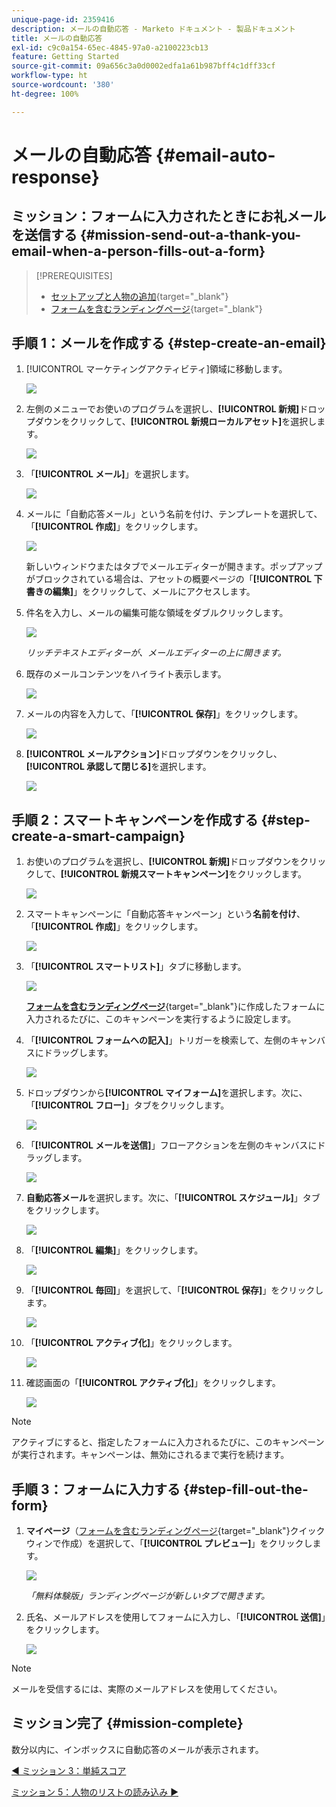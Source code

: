 ```yaml
---
unique-page-id: 2359416
description: メールの自動応答 - Marketo ドキュメント - 製品ドキュメント
title: メールの自動応答
exl-id: c9c0a154-65ec-4845-97a0-a2100223cb13
feature: Getting Started
source-git-commit: 09a656c3a0d0002edfa1a61b987bff4c1dff33cf
workflow-type: ht
source-wordcount: '380'
ht-degree: 100%

---
```


# メールの自動応答 {#email-auto-response}

## ミッション：フォームに入力されたときにお礼メールを送信する {#mission-send-out-a-thank-you-email-when-a-person-fills-out-a-form}

>[!PREREQUISITES]
>
>* [セットアップと人物の追加](/help/marketo/getting-started/quick-wins/get-set-up-and-add-a-person.md){target="_blank"}
>* [フォームを含むランディングページ](/help/marketo/getting-started/quick-wins/landing-page-with-a-form.md){target="_blank"}

## 手順 1：メールを作成する {#step-create-an-email}

1. [!UICONTROL マーケティングアクティビティ]領域に移動します。

   ![](assets/email-auto-response-1.png)

1. 左側のメニューでお使いのプログラムを選択し、**[!UICONTROL 新規]**&#x200B;ドロップダウンをクリックして、**[!UICONTROL 新規ローカルアセット]**&#x200B;を選択します。

   ![](assets/email-auto-response-2.png)

1. 「**[!UICONTROL メール]**」を選択します。

   ![](assets/email-auto-response-3.png)

1. メールに「自動応答メール」という名前を付け、テンプレートを選択して、「**[!UICONTROL 作成]**」をクリックします。

   ![](assets/email-auto-response-4.png)

   新しいウィンドウまたはタブでメールエディターが開きます。ポップアップがブロックされている場合は、アセットの概要ページの「**[!UICONTROL 下書きの編集]**」をクリックして、メールにアクセスします。

1. 件名を入力し、メールの編集可能な領域をダブルクリックします。

   ![](assets/email-auto-response-5.png)

   _リッチテキストエディターが、メールエディターの上に開きます。_

1. 既存のメールコンテンツをハイライト表示します。

   ![](assets/email-auto-response-6.png)

1. メールの内容を入力して、「**[!UICONTROL 保存]**」をクリックします。

   ![](assets/email-auto-response-7.png)

1. **[!UICONTROL メールアクション]**&#x200B;ドロップダウンをクリックし、**[!UICONTROL 承認して閉じる]**&#x200B;を選択します。

   ![](assets/email-auto-response-8.png)

## 手順 2：スマートキャンペーンを作成する {#step-create-a-smart-campaign}

1. お使いのプログラムを選択し、**[!UICONTROL 新規]**&#x200B;ドロップダウンをクリックして、**[!UICONTROL 新規スマートキャンペーン]**&#x200B;をクリックします。

   ![](assets/email-auto-response-9.png)

1. スマートキャンペーンに「自動応答キャンペーン」という&#x200B;**名前を付け**、「**[!UICONTROL 作成]**」をクリックします。

   ![](assets/email-auto-response-10.png)

1. 「**[!UICONTROL スマートリスト]**」タブに移動します。

   ![](assets/email-auto-response-11.png)

   [**フォームを含むランディングページ**](/help/marketo/getting-started/quick-wins/landing-page-with-a-form.md){target="_blank"}&#x200B;に作成したフォームに入力されるたびに、このキャンペーンを実行するように設定します。

1. 「**[!UICONTROL フォームへの記入]**」トリガーを検索して、左側のキャンバスにドラッグします。

   ![](assets/email-auto-response-12.png)

1. ドロップダウンから&#x200B;**[!UICONTROL マイフォーム]**&#x200B;を選択します。次に、「**[!UICONTROL フロー]**」タブをクリックします。

   ![](assets/email-auto-response-13.png)

1. 「**[!UICONTROL メールを送信]**」フローアクションを左側のキャンバスにドラッグします。

   ![](assets/email-auto-response-14.png)

1. **自動応答メール**&#x200B;を選択します。次に、「**[!UICONTROL スケジュール]**」タブをクリックします。

   ![](assets/email-auto-response-15.png)

1. 「**[!UICONTROL 編集]**」をクリックします。

   ![](assets/email-auto-response-16.png)

1. 「**[!UICONTROL 毎回]**」を選択して、「**[!UICONTROL 保存]**」をクリックします。

   ![](assets/email-auto-response-17.png)

1. 「**[!UICONTROL アクティブ化]**」をクリックします。

   ![](assets/email-auto-response-18.png)

1. 確認画面の「**[!UICONTROL アクティブ化]**」をクリックします。

   ![](assets/email-auto-response-19.png)

>[!NOTE]
>
>アクティブにすると、指定したフォームに入力されるたびに、このキャンペーンが実行されます。キャンペーンは、無効にされるまで実行を続けます。

## 手順 3：フォームに入力する {#step-fill-out-the-form}

1. **マイページ**（[フォームを含むランディングページ](/help/marketo/getting-started/quick-wins/landing-page-with-a-form.md){target="_blank"}クイックウィンで作成）を選択して、「**[!UICONTROL プレビュー]**」をクリックします。

   ![](assets/email-auto-response-20.png)

   _「無料体験版」ランディングページが新しいタブで開きます。_

1. 氏名、メールアドレスを使用してフォームに入力し、「**[!UICONTROL 送信]**」をクリックします。

   ![](assets/email-auto-response-21.png)

>[!NOTE]
>
>メールを受信するには、実際のメールアドレスを使用してください。

## ミッション完了 {#mission-complete}

数分以内に、インボックスに自動応答のメールが表示されます。

[◄ ミッション 3：単純スコア](/help/marketo/getting-started/quick-wins/simple-scoring.md)

[ミッション 5：人物のリストの読み込み ►](/help/marketo/getting-started/quick-wins/import-a-list-of-people.md)
